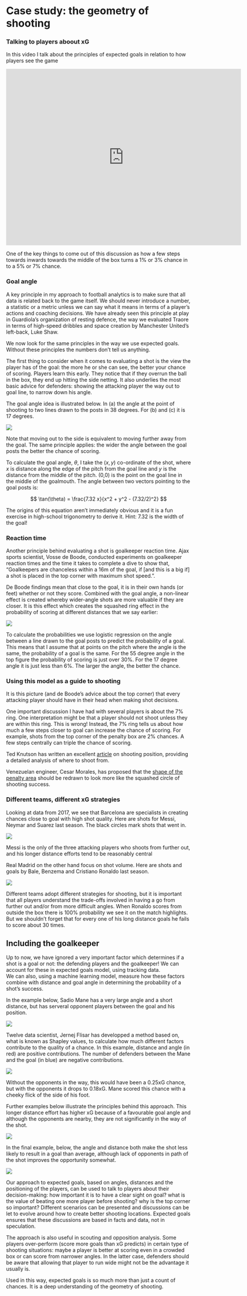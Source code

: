 Case study: the geometry of shooting
====================================

### Talking to players aboout xG

In this video I talk about the principles of expected goals in relation
to how players see the game

<iframe width="640" height="480" src="https://www.youtube.com/embed/Xc6IG9-Dt18" title="YouTube video player" frameborder="0" allow="accelerometer; autoplay; clipboard-write; encrypted-media; gyroscope; picture-in-picture" allowfullscreen></iframe>

One of the key things to come out of this discussion as how a few steps towards inwards towards the middle of the box 
turns a 1% or 3% chance in to a 5% or 7% chance.


### Goal angle

A key principle in my approach to football analytics is to make sure that all data is related back to the game itself. We should never introduce a number, a statistic or a metric unless we can say what it means in terms of a player’s actions and coaching decisions. We have already seen this principle at play in Guardiola’s organization of resting defence, the way we evaluated Traore in terms of high-speed dribbles and space creation by Manchester United’s left-back, Luke Shaw.

We now look for the same principles in the way we use expected goals. Without these principles the numbers don’t tell us anything.

The first thing to consider when it comes to evaluating a shot is the view the player has of the goal: the more he or she can see, the better your chance of scoring. Players learn this early. They notice that if they overrun the ball in the box, they end up hitting the side netting. It also underlies the most basic advice for defenders: showing the attacking player the way out to goal line, to narrow down his angle. 

The goal angle idea is illustrated below. In (a) the angle at the point of shooting to two lines drawn to the posts in 38 degrees. For (b) and (c) it is 17 degrees. 

![](../images/lesson2/GoalAngleMultiple.jpg)

Note that moving out to the side is equivalent to moving further away from the goal. The same principle applies: the wider the angle between the goal posts the better the chance of scoring.

To calculate the goal angle, $θ$, I take the $(x,y)$ co-ordinate of the shot, 
where $x$ is distance along the edge of the pitch from the goal line and $y$ 
is the distance from the middle of the pitch. (0,0) is the point on the goal line in the middle of the goalmouth. 
The angle between two vectors pointing to the goal posts is:

$$ \tan(\theta) = \frac{7.32 x}{x^2 + y^2 - (7.32/2)^2} $$

The origins of this equation aren’t immediately obvious and it is a fun exercise in high-school trigonometry to derive it. Hint: 7.32 is the width of the goal!

### Reaction time

Another principle behind evaluating a shot is goalkeeper reaction time. Ajax sports scientist, Vosse de Boode, conducted experiments on goalkeeper reaction times and the time it takes to complete a dive to show that, “Goalkeepers are chanceless within a 16m of the goal, if [and this is a big if] a shot is placed in the top corner with maximum shot speed.”.

De Boode findings mean that close to the goal, it is in their own hands (or feet) whether or not they score. 
Combined with the goal angle, a non-linear effect is created whereby wider-angle shots are more valuable if they are closer. 
It is this effect which creates the squashed ring effect in the probability of scoring at different distances that we say earlier:

![](../images/lesson2/squashxG.png)

To calculate the probabilities we use logistic regression 
on the angle between a line drawn to the goal posts to predict the probability of a goal. 
This means that I assume that at points on the pitch where the angle is the same, 
the probability of a goal is the same. For the 55 degree angle in the top figure the 
probability of scoring is just over 30%. For the 17 degree angle it is just less than 6%. 
The larger the angle, the better the chance.

### Using this model as a guide to shooting

It is this picture (and de Boode’s advice about the top corner) 
that every attacking player should have in their head when making shot decisions.

One important discussion I have had with several players is about the 7% ring. 
One interpretation might be that a player should not shoot unless they are within this ring. 
This is wrong! Instead, the 7% ring tells us about how much a few steps closer to goal can 
increase the chance of scoring. For example, shots from the top corner of the penalty box are 2% chances. A few steps centrally can triple the chance of scoring.


Ted Knutson has written an excellent [article](http://statsbomb.com/2016/04/explaining-and-training-shot-quality/) 
on shooting position, providing a detailed analysis of where to shoot from.

Venezuelan engineer, Cesar Morales, has proposed that the [shape of the penalty area](https://www.researchgate.net/publication/301686656_A_mathematics-based_new_penalty_area_in_football_tackling_diving)
should be redrawn to look more like the squashed circle of shooting success.


### Different teams, different xG strategies

Looking at data from 2017, we see that Barcelona are specialists in creating chances close to goal with high shot quality. Here are shots for Messi, Neymar and Suarez last season. The black circles mark shots that went in.

![](../images/lesson2/Barcelona.jpg)

Messi is the only of the three attacking players who shoots from further out, and his longer distance efforts tend to be reasonably central

Real Madrid on the other hand focus on shot volume. Here are shots and goals by Bale, Benzema and Cristiano Ronaldo last season.

![](../images/lesson2/RealMadrid.jpg)

Different teams adopt different strategies for shooting, but it is important that all players understand the trade-offs involved in having a go from further out and/or from more difficult angles. When Ronaldo scores from outside the box there is 100% probability we see it on the match highlights. But we shouldn’t forget that for every one of his long distance goals he fails to score about 30 times.

## Including the goalkeeper

Up to now, we have ignored a very important factor which determines if a shot is a goal or not: 
the defending players and the goalkeeper! We can account for these in expected goals model, using tracking data.  
We can also, using a machine learning model, measure how these factors combine with distance and goal angle in determining the probability of a shot’s success.

In the example below, Sadio Mane has a very large angle and a short distance, but has serveral opponent players between the goal and his position.

![](../images/lesson2/ManeChance.png)

Twelve data scientist, Jernej Flisar has developped a method based on, what is known as Shapley values, 
to calculate how much different factors contribute to the quality of a chance. In this example, 
distance and angle (in red) are positive contributions. 
The number of defenders between the Mane and the goal (in blue) are negative contributions.

![](../images/lesson2/ManeChanceTrack.png)

Without the opponents in the way, this would have been a 0.25xG chance, but with the opponents it drops to 0.18xG. Mane scored this chance with a cheeky flick of the side of his foot.

Further examples below illustrate the principles behind this approach. This longer distance
effort has higher xG because of a favourable goal angle and although the opponents are nearby, they are not significantly in the way of the shot.


![](../images/lesson2/AnotherChance.png)

In the final example, below, the angle and distance both make the shot less likely to result in a goal than average, although lack of opponents in path of the shot improves the opportunity somewhat.

![](../images/lesson2/AnotherChance2.png)

Our approach to expected goals, based on angles, distances and the positioning of the players, can be used to talk to players about their decision-making: how important it is to have a clear sight on goal? what is the value of beating one more player before shooting? why is the top corner so important? Different scenarios can be presented and discussions can be let to evolve around how to create better shooting locations. Expected goals ensures that these discussions are based in facts and data, not in speculation.

The approach is also useful in scouting and opposition analysis. Some players  over-perform (score more goals than xG predicts) in certain type of shooting situations: maybe a player is better at scoring even in a crowded box or can score from narrower angles. In the latter case, defenders should be aware that allowing that player to run wide might not be the advantage it usually is.

Used in this way, expected goals is so much more than just a count of chances. It is a deep understanding of the geometry of shooting.

